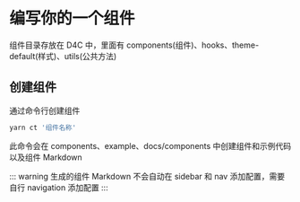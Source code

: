 # 编写你的一个组件

组件目录存放在 D4C 中，里面有 components(组件)、hooks、theme-default(样式)、utils(公共方法)

## 创建组件

通过命令行创建组件

```bash
yarn ct '组件名称'
```

此命令会在 components、example、docs/components 中创建组件和示例代码以及组件 Markdown

::: warning 生成的组件 Markdown 不会自动在 sidebar 和 nav 添加配置，需要自行 navigation 添加配置 :::
